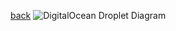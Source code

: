 [back](../README.md)
![DigitalOcean Droplet Diagram](https://lucid.app/publicSegments/view/51aa72a1-aa71-44d0-9109-6349dd19b077/image.png)
